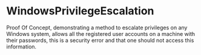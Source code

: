 # WindowsPrivilegeEscalation
Proof Of Concept, demonstrating a method to escalate privileges on any Windows system, allows all the registered user accounts on a machine with their passwords, this is a security error and that one should not access this information.
